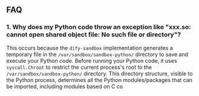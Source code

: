 ## FAQ

### 1. Why does my Python code throw an exception like "xxx.so: cannot open shared object file: No such file or directory"?

This occurs because the `dify-sandbox` implementation generates a temporary file in the `/var/sandbox/sandbox-python/` directory to save and execute your Python code. Before running your Python code, it uses `syscall.Chroot` to restrict the current process's root to the `/var/sandbox/sandbox-python/` directory. This directory structure, visible to the Python process, determines all the Python modules/packages that can be imported, including modules based on C co